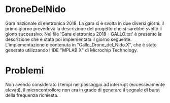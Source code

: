 # DroneDelNido
Gara nazionale di elettronica 2018. La gara si è svolta in due diversi giorni: il primo giorno prevedeva la descrizione del progetto che si sarebbe svolto il giono successivo.
Nel file 'Gara elettronica 2018 - GALLO.txt' è presente la descrizione che è stata poi implementata il giorno seguente.
L'implementazione è contenuta in "Gallo_Drone_del_Nido.X", che è stato generato utilizzando l'IDE "MPLAB X" di Microchip Technology.

# Problemi
Non avendo considerato i tempi nel passaggio ad interrupt (eccessivamente elevati), il microcontrollore non era in grado di generare il segnale di burst della frequenza richiesta.
